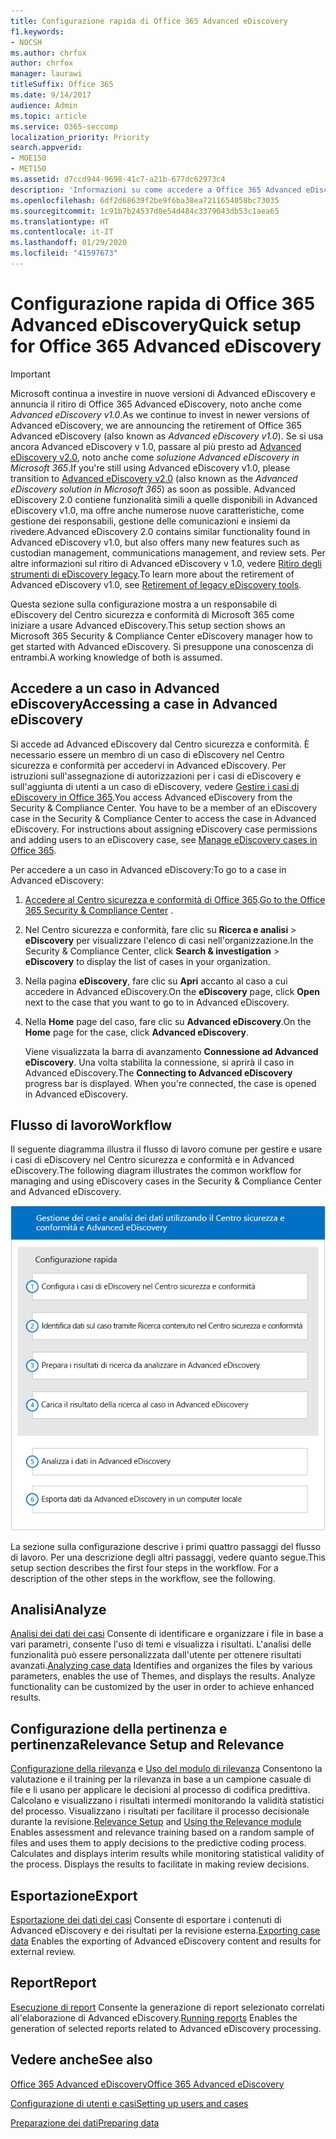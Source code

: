 ```yaml
---
title: Configurazione rapida di Office 365 Advanced eDiscovery
f1.keywords:
- NOCSH
ms.author: chrfox
author: chrfox
manager: laurawi
titleSuffix: Office 365
ms.date: 9/14/2017
audience: Admin
ms.topic: article
ms.service: O365-seccomp
localization_priority: Priority
search.appverid:
- MOE150
- MET150
ms.assetid: d7ccd944-9698-41c7-a21b-677dc62973c4
description: 'Informazioni su come accedere a Office 365 Advanced eDiscovery dal Centro sicurezza e conformità di Office 365 e sul flusso di lavoro tipico per usare Advanced eDiscovery.  '
ms.openlocfilehash: 6df2d68639f2be9f6ba38ea7211654058bc73035
ms.sourcegitcommit: 1c91b7b24537d0e54d484c3379043db53c1aea65
ms.translationtype: HT
ms.contentlocale: it-IT
ms.lasthandoff: 01/29/2020
ms.locfileid: "41597673"
---
```

# <a name="quick-setup-for-office-365-advanced-ediscovery"></a><span data-ttu-id="0e202-103">Configurazione rapida di Office 365 Advanced eDiscovery</span><span class="sxs-lookup"><span data-stu-id="0e202-103">Quick setup for Office 365 Advanced eDiscovery</span></span>

> [!IMPORTANT]
> <span data-ttu-id="0e202-104">Microsoft continua a investire in nuove versioni di Advanced eDiscovery e annuncia il ritiro di Office 365 Advanced eDiscovery, noto anche come *Advanced eDiscovery v1.0*.</span><span class="sxs-lookup"><span data-stu-id="0e202-104">As we continue to invest in newer versions of Advanced eDiscovery, we are announcing the retirement of Office 365 Advanced eDiscovery (also known as *Advanced eDiscovery v1.0*).</span></span> <span data-ttu-id="0e202-105">Se si usa ancora Advanced eDiscovery v 1.0, passare al più presto ad [Advanced eDiscovery v2.0](overview-ediscovery-20.md), noto anche come *soluzione Advanced eDiscovery in Microsoft 365*.</span><span class="sxs-lookup"><span data-stu-id="0e202-105">If you're still using Advanced eDiscovery v1.0, please transition to [Advanced eDiscovery v2.0](overview-ediscovery-20.md) (also known as the *Advanced eDiscovery solution in Microsoft 365*) as soon as possible.</span></span> <span data-ttu-id="0e202-106">Advanced eDiscovery 2.0 contiene funzionalità simili a quelle disponibili in Advanced eDiscovery v1.0, ma offre anche numerose nuove caratteristiche, come gestione dei responsabili, gestione delle comunicazioni e insiemi da rivedere.</span><span class="sxs-lookup"><span data-stu-id="0e202-106">Advanced eDiscovery 2.0 contains similar functionality found in Advanced eDiscovery v1.0, but also offers many new features such as custodian management, communications management, and review sets.</span></span> <span data-ttu-id="0e202-107">Per altre informazioni sul ritiro di Advanced eDiscovery v 1.0, vedere [Ritiro degli strumenti di eDiscovery legacy](legacy-ediscovery-retirement.md#advanced-ediscovery-v10).</span><span class="sxs-lookup"><span data-stu-id="0e202-107">To learn more about the retirement of Advanced eDiscovery v1.0, see [Retirement of legacy eDiscovery tools](legacy-ediscovery-retirement.md#advanced-ediscovery-v10).</span></span> 

<span data-ttu-id="0e202-108">Questa sezione sulla configurazione mostra a un responsabile di eDiscovery del Centro sicurezza e conformità di Microsoft 365 come iniziare a usare Advanced eDiscovery.</span><span class="sxs-lookup"><span data-stu-id="0e202-108">This setup section shows an Microsoft 365 Security &amp; Compliance Center eDiscovery manager how to get started with Advanced eDiscovery.</span></span> <span data-ttu-id="0e202-109">Si presuppone una conoscenza di entrambi.</span><span class="sxs-lookup"><span data-stu-id="0e202-109">A working knowledge of both is assumed.</span></span>
  
## <a name="accessing-a-case-in-advanced-ediscovery"></a><span data-ttu-id="0e202-110">Accedere a un caso in Advanced eDiscovery</span><span class="sxs-lookup"><span data-stu-id="0e202-110">Accessing a case in Advanced eDiscovery</span></span>


<span data-ttu-id="0e202-p103">Si accede ad Advanced eDiscovery dal Centro sicurezza e conformità. È necessario essere un membro di un caso di eDiscovery nel Centro sicurezza e conformità per accedervi in Advanced eDiscovery. Per istruzioni sull'assegnazione di autorizzazioni per i casi di eDiscovery e sull'aggiunta di utenti a un caso di eDiscovery, vedere [Gestire i casi di eDiscovery in Office 365](ediscovery-cases.md).</span><span class="sxs-lookup"><span data-stu-id="0e202-p103">You access Advanced eDiscovery from the Security &amp; Compliance Center. You have to be a member of an eDiscovery case in the Security &amp; Compliance Center to access the case in Advanced eDiscovery. For instructions about assigning eDiscovery case permissions and adding users to an eDiscovery case, see [Manage eDiscovery cases in Office 365](ediscovery-cases.md).</span></span> 
  
<span data-ttu-id="0e202-114">Per accedere a un caso in Advanced eDiscovery:</span><span class="sxs-lookup"><span data-stu-id="0e202-114">To go to a case in Advanced eDiscovery:</span></span> 
  
1. <span data-ttu-id="0e202-115">[Accedere al Centro sicurezza e conformità di Office 365](go-to-the-securitycompliance-center.md).</span><span class="sxs-lookup"><span data-stu-id="0e202-115">[Go to the Office 365 Security &amp; Compliance Center](go-to-the-securitycompliance-center.md) .</span></span> 
    
2. <span data-ttu-id="0e202-116">Nel Centro sicurezza e conformità, fare clic su **Ricerca e analisi** \> **eDiscovery** per visualizzare l'elenco di casi nell'organizzazione.</span><span class="sxs-lookup"><span data-stu-id="0e202-116">In the Security &amp; Compliance Center, click **Search &amp; investigation** \> **eDiscovery** to display the list of cases in your organization.</span></span> 
    
3. <span data-ttu-id="0e202-117">Nella pagina **eDiscovery**, fare clic su **Apri** accanto al caso a cui accedere in Advanced eDiscovery.</span><span class="sxs-lookup"><span data-stu-id="0e202-117">On the **eDiscovery** page, click **Open** next to the case that you want to go to in Advanced eDiscovery.</span></span> 
    
4. <span data-ttu-id="0e202-118">Nella **Home** page del caso, fare clic su **Advanced eDiscovery**.</span><span class="sxs-lookup"><span data-stu-id="0e202-118">On the **Home** page for the case, click **Advanced eDiscovery**.</span></span>
    
    <span data-ttu-id="0e202-p104">Viene visualizzata la barra di avanzamento **Connessione ad Advanced eDiscovery**. Una volta stabilita la connessione, si aprirà il caso in Advanced eDiscovery.</span><span class="sxs-lookup"><span data-stu-id="0e202-p104">The **Connecting to Advanced eDiscovery** progress bar is displayed. When you're connected, the case is opened in Advanced eDiscovery.</span></span> 
    
## <a name="workflow"></a><span data-ttu-id="0e202-121">Flusso di lavoro</span><span class="sxs-lookup"><span data-stu-id="0e202-121">Workflow</span></span>

<span data-ttu-id="0e202-122">Il seguente diagramma illustra il flusso di lavoro comune per gestire e usare i casi di eDiscovery nel Centro sicurezza e conformità e in Advanced eDiscovery.</span><span class="sxs-lookup"><span data-stu-id="0e202-122">The following diagram illustrates the common workflow for managing and using eDiscovery cases in the Security &amp; Compliance Center and Advanced eDiscovery.</span></span> 
  
![Il diagramma mostra il flusso di lavoro di Office 365 Advanced eDiscovery di quattro fasi: installazione, inclusa l'impostazione di utenti e casi, identificazione di dati sui casi, esportazione ed elaborazione. Mostra quindi le fasi di analisi ed esportazione in un computer locale.](media/76589ccc-789d-4581-b3a8-98d339b05979.png)
  
<span data-ttu-id="0e202-p105">La sezione sulla configurazione descrive i primi quattro passaggi del flusso di lavoro. Per una descrizione degli altri passaggi, vedere quanto segue.</span><span class="sxs-lookup"><span data-stu-id="0e202-p105">This setup section describes the first four steps in the workflow. For a description of the other steps in the workflow, see the following.</span></span>
  
## <a name="analyze"></a><span data-ttu-id="0e202-126">Analisi</span><span class="sxs-lookup"><span data-stu-id="0e202-126">Analyze</span></span>

<span data-ttu-id="0e202-p106">[Analisi dei dati dei casi](analyze-case-data-with-advanced-ediscovery.md) Consente di identificare e organizzare i file in base a vari parametri, consente l'uso di temi e visualizza i risultati. L'analisi delle funzionalità può essere personalizzata dall'utente per ottenere risultati avanzati.</span><span class="sxs-lookup"><span data-stu-id="0e202-p106">[Analyzing case data](analyze-case-data-with-advanced-ediscovery.md) Identifies and organizes the files by various parameters, enables the use of Themes, and displays the results. Analyze functionality can be customized by the user in order to achieve enhanced results.</span></span> 
  
## <a name="relevance-setup-and-relevance"></a><span data-ttu-id="0e202-129">Configurazione della pertinenza e pertinenza</span><span class="sxs-lookup"><span data-stu-id="0e202-129">Relevance Setup and Relevance</span></span>

<span data-ttu-id="0e202-p107">[Configurazione della rilevanza](manage-relevance-setup-in-advanced-ediscovery.md) e [Uso del modulo di rilevanza](use-relevance-in-advanced-ediscovery.md) Consentono la valutazione e il training per la rilevanza in base a un campione casuale di file e li usano per applicare le decisioni al processo di codifica predittiva. Calcolano e visualizzano i risultati intermedi monitorando la validità statistici del processo. Visualizzano i risultati per facilitare il processo decisionale durante la revisione.</span><span class="sxs-lookup"><span data-stu-id="0e202-p107">[Relevance Setup](manage-relevance-setup-in-advanced-ediscovery.md) and [Using the Relevance module](use-relevance-in-advanced-ediscovery.md) Enables assessment and relevance training based on a random sample of files and uses them to apply decisions to the predictive coding process. Calculates and displays interim results while monitoring statistical validity of the process. Displays the results to facilitate in making review decisions.</span></span> 
  
## <a name="export"></a><span data-ttu-id="0e202-133">Esportazione</span><span class="sxs-lookup"><span data-stu-id="0e202-133">Export</span></span>

<span data-ttu-id="0e202-134">[Esportazione dei dati dei casi](export-case-data-in-advanced-ediscovery.md) Consente di esportare i contenuti di Advanced eDiscovery e dei risultati per la revisione esterna.</span><span class="sxs-lookup"><span data-stu-id="0e202-134">[Exporting case data](export-case-data-in-advanced-ediscovery.md) Enables the exporting of Advanced eDiscovery content and results for external review.</span></span> 
  
## <a name="report"></a><span data-ttu-id="0e202-135">Report</span><span class="sxs-lookup"><span data-stu-id="0e202-135">Report</span></span>

<span data-ttu-id="0e202-136">[Esecuzione di report](run-reports-in-advanced-ediscovery.md) Consente la generazione di report selezionato correlati all'elaborazione di Advanced eDiscovery.</span><span class="sxs-lookup"><span data-stu-id="0e202-136">[Running reports](run-reports-in-advanced-ediscovery.md) Enables the generation of selected reports related to Advanced eDiscovery processing.</span></span> 
  
## <a name="see-also"></a><span data-ttu-id="0e202-137">Vedere anche</span><span class="sxs-lookup"><span data-stu-id="0e202-137">See also</span></span>

[<span data-ttu-id="0e202-138">Office 365 Advanced eDiscovery</span><span class="sxs-lookup"><span data-stu-id="0e202-138">Office 365 Advanced eDiscovery</span></span>](office-365-advanced-ediscovery.md)
  
[<span data-ttu-id="0e202-139">Configurazione di utenti e casi</span><span class="sxs-lookup"><span data-stu-id="0e202-139">Setting up users and cases</span></span>](set-up-users-and-cases-in-advanced-ediscovery.md)
  
[<span data-ttu-id="0e202-140">Preparazione dei dati</span><span class="sxs-lookup"><span data-stu-id="0e202-140">Preparing data</span></span>](prepare-data-for-advanced-ediscovery.md)

